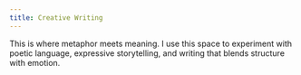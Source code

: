 ```yaml
---
title: Creative Writing
---
```


This is where metaphor meets meaning. I use this space to experiment with poetic language, expressive storytelling, and writing that blends structure with emotion.
